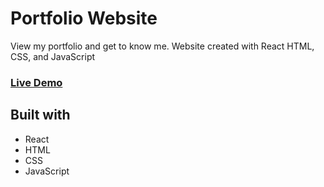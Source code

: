 # Portfolio Website

View my portfolio and get to know me. Website created with React HTML, CSS, and JavaScript

### **[Live Demo](https://7d7af9db.portfolio-website-dr0.pages.dev/)**

## Built with

- React
- HTML
- CSS
- JavaScript
